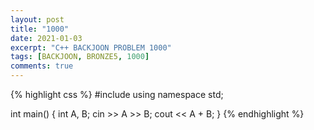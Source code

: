 ```yaml
---
layout: post
title: "1000"
date: 2021-01-03
excerpt: "C++ BACKJOON PROBLEM 1000"
tags: [BACKJOON, BRONZE5, 1000]
comments: true
---
```


{% highlight css %} 
#include <iostream>
using namespace std;

int main()
{
	int A, B;
	cin >> A >> B;
	cout << A + B;
} 
{% endhighlight %}

